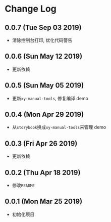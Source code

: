 # Change Log

## 0.0.7 (Tue Sep 03 2019)

-   清除控制台打印, 优化代码警告

## 0.0.6 (Sun May 12 2019)

-   更新依赖

## 0.0.5 (Sun May 05 2019)

-   更新`xy-manual-tools`, 修复编译 demo

## 0.0.4 (Mon Apr 29 2019)

-   从`storybook`换成`xy-manual-tools`来管理 demo

## 0.0.3 (Fri Apr 26 2019)

-   更新依赖

## 0.0.2 (Thu Apr 18 2019)

-   修改`README`

## 0.0.1 (Mon Mar 25 2019)

-   初始化项目
